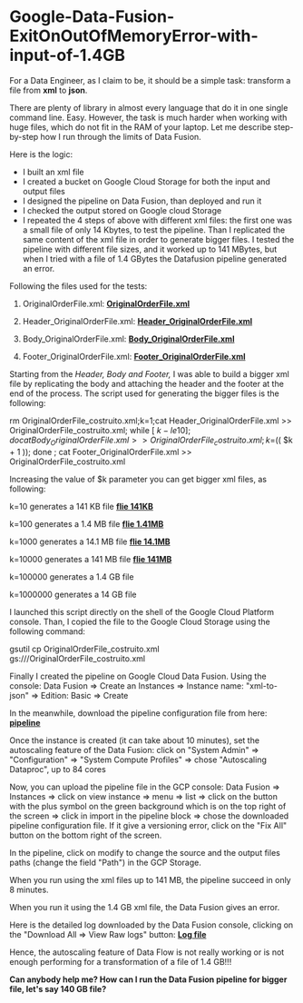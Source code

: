 # Google-Data-Fusion-ExitOnOutOfMemoryError-with-input-of-1.4GB

For a Data Engineer, as I claim to be, it should be a simple task: transform a file from **xml** to **json**.

There are plenty of library in almost every language that do it in one single command line. Easy. However, the task is much harder when working with huge files, which do not fit in the RAM of your laptop. Let me describe step-by-step how I run through the limits of Data Fusion.

Here is the logic:

- I built an xml file
- I created a bucket on Google Cloud Storage for both the input and output files
- I designed the pipeline on Data Fusion, than deployed and run it
- I checked the output stored on Google cloud Storage
- I repeated the 4 steps of above with different xml files: the first one was a small file of only 14 Kbytes, to test the pipeline. Than I replicated the same content of the xml file in order to generate bigger files. I tested the pipeline with different file sizes, and it worked up to 141 MBytes, but when I tried with a file of 1.4 GBytes the Datafusion pipeline generated an error.

Following the files used for the tests:

1. OriginalOrderFile.xml: **[OriginalOrderFile.xml](https://github.com/dipamauro/Google-Data-Fusion-ExitOnOutOfMemoryError-with-input-of-1.4GB/blob/main/OriginalOrderFile.xml)**

2. Header_OriginalOrderFile.xml: **[Header_OriginalOrderFile.xml](https://github.com/dipamauro/Google-Data-Fusion-ExitOnOutOfMemoryError-with-input-of-1.4GB#:~:text=now-,Header_OriginalOrderFile.xml,-Add%20files%20via)**
    
3. Body_OriginalOrderFile.xml: **[Body_OriginalOrderFile.xml](https://github.com/dipamauro/Google-Data-Fusion-ExitOnOutOfMemoryError-with-input-of-1.4GB/blob/main/Body_OriginalOrderFile.xml)**

4. Footer_OriginalOrderFile.xml: **[Footer_OriginalOrderFile.xml](https://github.com/dipamauro/Google-Data-Fusion-ExitOnOutOfMemoryError-with-input-of-1.4GB/blob/main/Footer_OriginalOrderFile.xml)**

Starting from the *Header, Body and Footer,* I was able to build a bigger xml file by replicating the body and attaching the header and the footer at the end of the process. The script used for generating the bigger files is the following:


rm OriginalOrderFile_costruito.xml;k=1;cat Header_OriginalOrderFile.xml >> OriginalOrderFile_costruito.xml; while [ $k -le 10 ]; do cat Body_OriginalOrderFile.xml >> OriginalOrderFile_costruito.xml; k=$(( $k + 1 )); done ; cat Footer_OriginalOrderFile.xml >> OriginalOrderFile_costruito.xml

Increasing the value of $k parameter you can get bigger xml files, as following:

k=10 generates a 141 KB file  **[flie 141KB](https://github.com/dipamauro/Google-Data-Fusion-ExitOnOutOfMemoryError-with-input-of-1.4GB/blob/main/OriginalOrderFile_costruito-141KB.xml)**

k=100 generates a 1.4 MB file  **[flie 1.41MB](https://github.com/dipamauro/Google-Data-Fusion-ExitOnOutOfMemoryError-with-input-of-1.4GB/blob/main/OriginalOrderFile_costruito-1.41MB.xml)**

k=1000 generates a 14.1 MB file  **[flie 14.1MB](https://github.com/dipamauro/Google-Data-Fusion-ExitOnOutOfMemoryError-with-input-of-1.4GB/blob/main/OriginalOrderFile_costruito-14.1MB.xml)**

k=10000 generates a 141 MB file **[flie 141MB](https://github.com/dipamauro/Google-Data-Fusion-ExitOnOutOfMemoryError-with-input-of-1.4GB/blob/main/OriginalOrderFile_costruito-141MB.zip)**

k=100000 generates a 1.4 GB file 

k=1000000 generates a 14 GB file 

I launched this script directly on the shell of the Google Cloud Platform console. Than, I copied the file to the Google Cloud Storage using the following command:

gsutil cp OriginalOrderFile_costruito.xml gs://<your bucket>/OriginalOrderFile_costruito.xml

Finally I created the pipeline on Google Cloud Data Fusion. Using the console: Data Fusion => Create an Instances => Instance name: "xml-to-json" => Edition: Basic => Create

In the meanwhile, download the pipeline configuration file from here: **[pipeline](https://github.com/dipamauro/Google-Data-Fusion-ExitOnOutOfMemoryError-with-input-of-1.4GB/blob/main/xml-to-json-cdap-data-pipeline.json)**
 
Once the instance is created (it can take about 10 minutes), set the autoscaling feature of the Data Fusion: click on "System Admin" => "Configuration" => "System Compute Profiles" => chose "Autoscaling Dataproc", up to 84 cores

Now, you can upload the pipeline file in the GCP console: Data Fusion => Instances => click on view instance => menu => list => click on the button with the plus symbol on the green background which is on the top right of the screen => click in import in the pipeline block => chose the downloaded pipeline configuration file. If it give a versioning error, click on the "Fix All" button on the bottom right of the screen.

In the pipeline, click on modify to change the source and the output files paths (change the field "Path") in the GCP Storage.

When you run using the xml files up to 141 MB, the pipeline succeed in only 8 minutes.

When you run it using the 1.4 GB xml file, the Data Fusion gives an error.

Here is the detailed log downloaded by the Data Fusion console, clicking on the "Download All => View Raw logs" button: **[Log file](https://github.com/dipamauro/Google-Data-Fusion-ExitOnOutOfMemoryError-with-input-of-1.4GB/blob/main/downloadLogs%20file%201.4GB-Autoscaling_new.txt)**

Hence, the autoscaling feature of Data Flow is not really working or is not enough performing for a transformation of a file of 1.4 GB!!!

**Can anybody help me? How can I run the Data Fusion pipeline for bigger file, let's say 140 GB file?**
